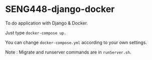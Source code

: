 # SENG448-django-docker
To do application with Django & Docker.

Just type `docker-compose up.`

You can change `docker-compose.yml` according to your own settings.

Note : Migrate and runserver commands are in `runServer.sh`.
